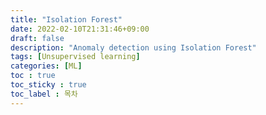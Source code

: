```yaml
---
title: "Isolation Forest"
date: 2022-02-10T21:31:46+09:00
draft: false
description: "Anomaly detection using Isolation Forest"
tags: [Unsupervised learning]
categories: [ML]
toc : true
toc_sticky : true
toc_label : 목차
---
```

